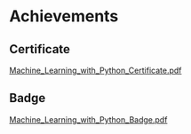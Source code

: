 

# Achievements
## Certificate
[Machine_Learning_with_Python_Certificate.pdf](https://prod-files-secure.s3.us-west-2.amazonaws.com/03e82b26-cccb-4906-bb56-adabcbdc0655/0f35a87e-0c16-48ac-af62-4e4cc34c6a19/Machine_Learning_with_Python_Certificate.pdf?X-Amz-Algorithm=AWS4-HMAC-SHA256&X-Amz-Content-Sha256=UNSIGNED-PAYLOAD&X-Amz-Credential=ASIAZI2LB466226AU2PX%2F20250202%2Fus-west-2%2Fs3%2Faws4_request&X-Amz-Date=20250202T101344Z&X-Amz-Expires=3600&X-Amz-Security-Token=IQoJb3JpZ2luX2VjEN7%2F%2F%2F%2F%2F%2F%2F%2F%2F%2FwEaCXVzLXdlc3QtMiJHMEUCIAlXDK0zeop0Sqf3%2BSTvo%2FJ%2FYCPbVdbPwOBeSwsDPJMAAiEAniiFe7BBpjtNd4tVGtWchdzpLMWRLrfQnTsJTI3R%2B6IqiAQI5%2F%2F%2F%2F%2F%2F%2F%2F%2F%2F%2FARAAGgw2Mzc0MjMxODM4MDUiDFx5Gc2G0xwr2Ki4hCrcAznJMEjHExnQ82iepcpXKbBteGJGz3hIE3cbl15hd9v1Ze682W5Tx5in2ppTui8A465WDdqw8AdL0a9SD9wWlAYQlvVAfDbaqbx6GvAv%2FxRwTxT9eT9nA4wrfR9wqDpwqQU3x%2FFly0KFwun8rLgqznAHH5F0Es5B0vGbUPTYCQsRp%2FOR5icW1x6jnfTm3gN9ch%2BiLNnx6KKWZa6BAh5Q0h6qyEThWxHUXnvvoevh7VpjXDYRWK%2FllcsAZELjeDGTIY0Y3aza7%2FrHfEoRq1o3DFL%2B%2BoNqS%2Bh4C1bD6CpxHn%2F%2Bcj1cs52ed8jDn8e9Ris2JD6v9o%2BlUbCkMXo5SgFaFHsirHW%2F%2Bt1V2N9Sph3cP6LQqO4EtSYKIN3xBBqAV5LnzVd8BDvCNP6lK4IzQgwdpMyojntbEgCVxbXh7TNDnB0DrkWK1R%2FS23KtnY0cmMxQfH%2FwwB5s1ZqcflFieY2Nqqg%2FDP2oZZqI6T6gmbrRZXbK7UsTpkZAiqc0%2FMryGvW2DWSIktlv4hWd7SWOeg9xYaObGdSGucotCR%2BXSxC2ViU7qiEYEp2XENCv4NXXaM8Z3LdxR8xgJjg2m3sd3Cf%2BMYfuEeudilw%2BmFUaNvmBGOAah4BJtYZNUuA4fpfKMNmb%2FLwGOqUBx4nIM1dprntEeCSZhgs1g8vZbwv2oZ8QPKbahC3%2BXrSBChjfztGnqgjgNAmBqniVcBUnSdNbL6TEDm%2B%2F9L%2FZuiTjr60lCDLOiRuR8iKWpazWa%2B2aatpNooXX6aW6Dr4AR1QyEdEWq5BqNTIiWkOXvhpK%2FPBgbH22NHfTdYcWjxPOxKrG6AxbvcXvJYzQvOOF%2F0EaKhz%2B2rKBoPYAP61TEOpxF%2FX4&X-Amz-Signature=ce8e35d1407ea5c6e37748c77f95c511bb1a06c00d29c693c3a0f652b0ed4f97&X-Amz-SignedHeaders=host&x-id=GetObject)
## Badge
[Machine_Learning_with_Python_Badge.pdf](https://prod-files-secure.s3.us-west-2.amazonaws.com/03e82b26-cccb-4906-bb56-adabcbdc0655/ff622a22-73d6-44e3-9c7b-e89a8e61b7aa/Machine_Learning_with_Python_Badge.pdf?X-Amz-Algorithm=AWS4-HMAC-SHA256&X-Amz-Content-Sha256=UNSIGNED-PAYLOAD&X-Amz-Credential=ASIAZI2LB466226AU2PX%2F20250202%2Fus-west-2%2Fs3%2Faws4_request&X-Amz-Date=20250202T101344Z&X-Amz-Expires=3600&X-Amz-Security-Token=IQoJb3JpZ2luX2VjEN7%2F%2F%2F%2F%2F%2F%2F%2F%2F%2FwEaCXVzLXdlc3QtMiJHMEUCIAlXDK0zeop0Sqf3%2BSTvo%2FJ%2FYCPbVdbPwOBeSwsDPJMAAiEAniiFe7BBpjtNd4tVGtWchdzpLMWRLrfQnTsJTI3R%2B6IqiAQI5%2F%2F%2F%2F%2F%2F%2F%2F%2F%2F%2FARAAGgw2Mzc0MjMxODM4MDUiDFx5Gc2G0xwr2Ki4hCrcAznJMEjHExnQ82iepcpXKbBteGJGz3hIE3cbl15hd9v1Ze682W5Tx5in2ppTui8A465WDdqw8AdL0a9SD9wWlAYQlvVAfDbaqbx6GvAv%2FxRwTxT9eT9nA4wrfR9wqDpwqQU3x%2FFly0KFwun8rLgqznAHH5F0Es5B0vGbUPTYCQsRp%2FOR5icW1x6jnfTm3gN9ch%2BiLNnx6KKWZa6BAh5Q0h6qyEThWxHUXnvvoevh7VpjXDYRWK%2FllcsAZELjeDGTIY0Y3aza7%2FrHfEoRq1o3DFL%2B%2BoNqS%2Bh4C1bD6CpxHn%2F%2Bcj1cs52ed8jDn8e9Ris2JD6v9o%2BlUbCkMXo5SgFaFHsirHW%2F%2Bt1V2N9Sph3cP6LQqO4EtSYKIN3xBBqAV5LnzVd8BDvCNP6lK4IzQgwdpMyojntbEgCVxbXh7TNDnB0DrkWK1R%2FS23KtnY0cmMxQfH%2FwwB5s1ZqcflFieY2Nqqg%2FDP2oZZqI6T6gmbrRZXbK7UsTpkZAiqc0%2FMryGvW2DWSIktlv4hWd7SWOeg9xYaObGdSGucotCR%2BXSxC2ViU7qiEYEp2XENCv4NXXaM8Z3LdxR8xgJjg2m3sd3Cf%2BMYfuEeudilw%2BmFUaNvmBGOAah4BJtYZNUuA4fpfKMNmb%2FLwGOqUBx4nIM1dprntEeCSZhgs1g8vZbwv2oZ8QPKbahC3%2BXrSBChjfztGnqgjgNAmBqniVcBUnSdNbL6TEDm%2B%2F9L%2FZuiTjr60lCDLOiRuR8iKWpazWa%2B2aatpNooXX6aW6Dr4AR1QyEdEWq5BqNTIiWkOXvhpK%2FPBgbH22NHfTdYcWjxPOxKrG6AxbvcXvJYzQvOOF%2F0EaKhz%2B2rKBoPYAP61TEOpxF%2FX4&X-Amz-Signature=742d0790c19315c1f9df9a0251789851616c910778e606483ab485ad9bb42675&X-Amz-SignedHeaders=host&x-id=GetObject)